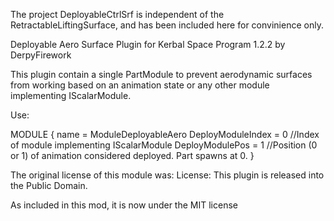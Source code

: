 The project DeployableCtrlSrf is independent of the RetractableLiftingSurface,
and has been included here for convinience only.

Deployable Aero Surface Plugin for Kerbal Space Program 1.2.2 by DerpyFirework

This plugin contain a single PartModule to prevent aerodynamic surfaces from working based on an animation state or any other module implementing IScalarModule.

Use:

MODULE
{
	name = ModuleDeployableAero
	DeployModuleIndex = 0 //Index of module implementing IScalarModule
	DeployModulePos = 1 //Position (0 or 1) of animation considered deployed. Part spawns at 0.
}

The original license of this module was:
License:
This plugin is released into the Public Domain.

As included in this mod, it is now under the MIT license
